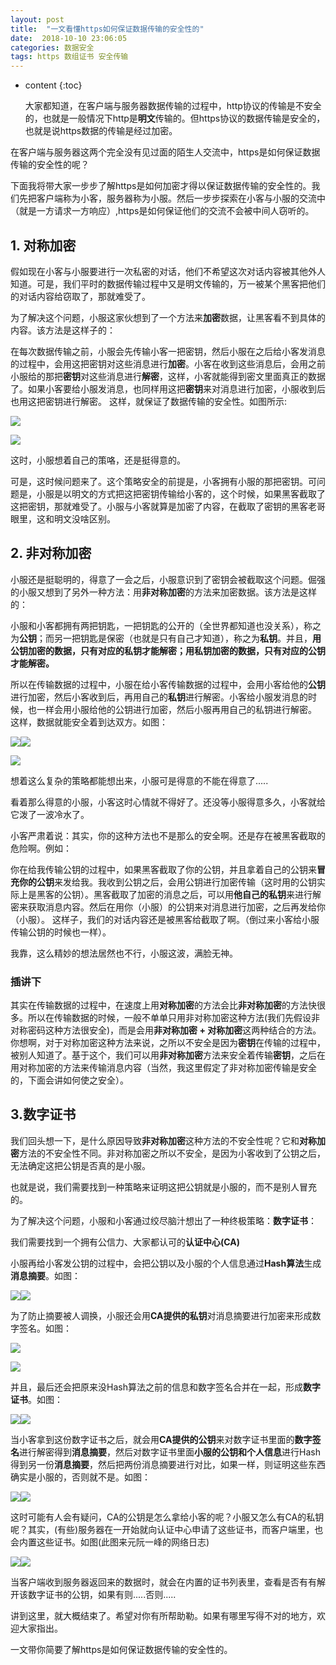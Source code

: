 ```yaml
---
layout: post
title:  "一文看懂https如何保证数据传输的安全性的"
date:  2018-10-10 23:06:05
categories: 数据安全
tags: https 数组证书 安全传输
---
```


* content
{:toc}

  大家都知道，在客户端与服务器数据传输的过程中，http协议的传输是不安全的，也就是一般情况下http是**明文**传输的。但https协议的数据传输是安全的，也就是说https数据的传输是经过加密。

 在客户端与服务器这两个完全没有见过面的陌生人交流中，https是如何保证数据传输的安全性的呢？

 下面我将带大家一步步了解https是如何加密才得以保证数据传输的安全性的。我们先把客户端称为小客，服务器称为小服。然后一步步探索在小客与小服的交流中（就是一方请求一方响应）,https是如何保证他们的交流不会被中间人窃听的。










## 1. 对称加密

 假如现在小客与小服要进行一次私密的对话，他们不希望这次对话内容被其他外人知道。可是，我们平时的数据传输过程中又是明文传输的，万一被某个黑客把他们的对话内容给窃取了，那就难受了。

 为了解决这个问题，小服这家伙想到了一个方法来**加密**数据，让黑客看不到具体的内容。该方法是这样子的：

 在每次数据传输之前，小服会先传输小客一把密钥，然后小服在之后给小客发消息的过程中，会用这把密钥对这些消息进行**加密**。小客在收到这些消息后，会用之前小服给的那把**密钥**对这些消息进行**解密**，这样，小客就能得到密文里面真正的数据了。如果小客要给小服发消息，也同样用这把**密钥**来对消息进行加密，小服收到后也用这把密钥进行解密。 这样，就保证了数据传输的安全性。如图所示:

 ![](https://img-blog.csdn.net/20181010094823785?watermark/2/text/aHR0cHM6Ly9ibG9nLmNzZG4ubmV0L3pnczkyMTM2NDQwMQ==/font/5a6L5L2T/fontsize/400/fill/I0JBQkFCMA==/dissolve/70)

 ![](https://segmentfault.com/img/remote/1460000015814913?w=619&h=278)

 这时，小服想着自己的策咯，还是挺得意的。

 可是，这时候问题来了。这个策略安全的前提是，小客拥有小服的那把密钥。可问题是，小服是以明文的方式把这把密钥传输给小客的，这个时候，如果黑客截取了这把密钥，那就难受了。小服与小客就算是加密了内容，在截取了密钥的黑客老哥眼里，这和明文没啥区别。


## 2. 非对称加密

 小服还是挺聪明的，得意了一会之后，小服意识到了密钥会被截取这个问题。倔强的小服又想到了另外一种方法：用**非对称加密**的方法来加密数据。该方法是这样的：

 小服和小客都拥有两把钥匙，一把钥匙的公开的（全世界都知道也没关系），称之为**公钥**；而另一把钥匙是保密（也就是只有自己才知道），称之为**私钥**。并且，**用公钥加密的数据，只有对应的私钥才能解密；用私钥加密的数据，只有对应的公钥才能解密。**

 所以在传输数据的过程中，小服在给小客传输数据的过程中，会用小客给他的**公钥**进行加密，然后小客收到后，再用自己的**私钥**进行解密。小客给小服发消息的时候，也一样会用小服给他的公钥进行加密，然后小服再用自己的私钥进行解密。 这样，数据就能安全着到达双方。如图：

 ![](https://segmentfault.com/img/remote/1460000015814914)![](https://img-blog.csdn.net/2018101009485681?watermark/2/text/aHR0cHM6Ly9ibG9nLmNzZG4ubmV0L3pnczkyMTM2NDQwMQ==/font/5a6L5L2T/fontsize/400/fill/I0JBQkFCMA==/dissolve/70)

 ![](https://segmentfault.com/img/remote/1460000015814914)

 想着这么复杂的策略都能想出来，小服可是得意的不能在得意了.....

 看着那么得意的小服，小客这时心情就不得好了。还没等小服得意多久，小客就给它泼了一波冷水了。

 小客严肃着说：其实，你的这种方法也不是那么的安全啊。还是存在被黑客截取的危险啊。例如：

 你在给我传输公钥的过程中，如果黑客截取了你的公钥，并且拿着自己的公钥来**冒充你的公钥**来发给我。我收到公钥之后，会用公钥进行加密传输（这时用的公钥实际上是黑客的公钥）。黑客截取了加密的消息之后，可以用**他自己的私钥**来进行解密来获取消息内容。然后在用你（小服）的公钥来对消息进行加密，之后再发给你（小服）。 这样子，我们的对话内容还是被黑客给截取了啊。（倒过来小客给小服传输公钥的时候也一样）。

 我靠，这么精妙的想法居然也不行，小服这波，满脸无神。

 ### 插讲下 ###

 其实在传输数据的过程中，在速度上用**对称加密**的方法会比**非对称加密**的方法快很多。所以在传输数据的时候，一般不单单只用非对称加密这种方法(我们先假设非对称密码这种方法很安全)，而是会用**非对称加密 + 对称加密**这两种结合的方法。 你想啊，对于对称加密这种方法来说，之所以不安全是因为**密钥**在传输的过程中，被别人知道了。基于这个，我们可以用**非对称加密**方法来安全着传输**密钥**，之后在用对称加密的方法来传输消息内容（当然，我这里假定了非对称加密传输是安全的，下面会讲如何使之安全）。


## 3.数字证书

 我们回头想一下，是什么原因导致**非对称加密**这种方法的不安全性呢？它和**对称加密**方法的不安全性不同。非对称加密之所以不安全，是因为小客收到了公钥之后，无法确定这把公钥是否真的是小服。

 也就是说，我们需要找到一种策略来证明这把公钥就是小服的，而不是别人冒充的。

 为了解决这个问题，小服和小客通过绞尽脑汁想出了一种终极策略：**数字证书**：

 我们需要找到一个拥有公信力、大家都认可的**认证中心(CA)**

 小服再给小客发公钥的过程中，会把公钥以及小服的个人信息通过**Hash算法**生成**消息摘要**。如图：

 ![](https://segmentfault.com/img/remote/1460000015814915?w=534&amp;h=199)![](https://img-blog.csdn.net/20181010094916223?watermark/2/text/aHR0cHM6Ly9ibG9nLmNzZG4ubmV0L3pnczkyMTM2NDQwMQ==/font/5a6L5L2T/fontsize/400/fill/I0JBQkFCMA==/dissolve/70)

 为了防止摘要被人调换，小服还会用**CA提供的私钥**对消息摘要进行加密来形成数字签名。如图：

 ![](https://img-blog.csdn.net/20181010094927316?watermark/2/text/aHR0cHM6Ly9ibG9nLmNzZG4ubmV0L3pnczkyMTM2NDQwMQ==/font/5a6L5L2T/fontsize/400/fill/I0JBQkFCMA==/dissolve/70)

 ![](https://segmentfault.com/img/remote/1460000015814916)

 并且，最后还会把原来没Hash算法之前的信息和数字签名合并在一起，形成**数字证书**。如图：

 ![](https://segmentfault.com/img/remote/1460000015814917?w=817&amp;h=435)![](https://img-blog.csdn.net/20181010094943653?watermark/2/text/aHR0cHM6Ly9ibG9nLmNzZG4ubmV0L3pnczkyMTM2NDQwMQ==/font/5a6L5L2T/fontsize/400/fill/I0JBQkFCMA==/dissolve/70)

 当小客拿到这份数字证书之后，就会用**CA提供的公钥**来对数字证书里面的**数字签名**进行解密得到**消息摘要**，然后对数字证书里面**小服的公钥和个人信息**进行Hash得到另一份**消息摘要**，然后把两份消息摘要进行对比，如果一样，则证明这些东西确实是小服的，否则就不是。如图：

 ![](https://segmentfault.com/img/remote/1460000015814918)![](https://img-blog.csdn.net/20181010094953904?watermark/2/text/aHR0cHM6Ly9ibG9nLmNzZG4ubmV0L3pnczkyMTM2NDQwMQ==/font/5a6L5L2T/fontsize/400/fill/I0JBQkFCMA==/dissolve/70)

 这时可能有人会有疑问，CA的公钥是怎么拿给小客的呢？小服又怎么有CA的私钥呢？其实，(有些)服务器在一开始就向认证中心申请了这些证书，而客户端里，也会内置这些证书。如图(此图来元阮一峰的网络日志)

 ![](https://segmentfault.com/img/remote/1460000015814919?w=1241&amp;h=637)![](https://img-blog.csdn.net/20181010095005402?watermark/2/text/aHR0cHM6Ly9ibG9nLmNzZG4ubmV0L3pnczkyMTM2NDQwMQ==/font/5a6L5L2T/fontsize/400/fill/I0JBQkFCMA==/dissolve/70)

 当客户端收到服务器返回来的数据时，就会在内置的证书列表里，查看是否有有解开该数字证书的公钥，如果有则.....否则.....

 讲到这里，就大概结束了。希望对你有所帮助勒。如果有哪里写得不对的地方，欢迎大家指出。

 一文带你简要了解https是如何保证数据传输的安全性的。



   
